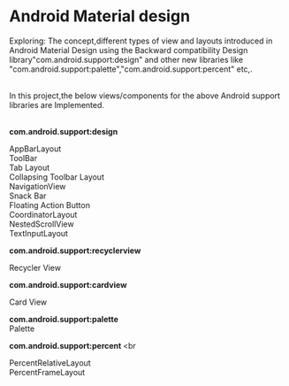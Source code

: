 # Android Material design
Exploring: The concept,different types of view and layouts introduced in Android Material Design using the Backward compatibility Design library"com.android.support:design" and other new libraries like "com.android.support:palette","com.android.support:percent" etc,.<br/><br/>

In this project,the below views/components for the above Android support libraries are Implemented.<br/><br/>

<b> com.android.support:design </b> <br/>

AppBarLayout<br/>
ToolBar<br/>
Tab Layout<br/>
Collapsing Toolbar Layout<br/>
NavigationView<br/>
Snack Bar<br/>
Floating Action Button<br/>
CoordinatorLayout<br />
NestedScrollView<br />
TextInputLayout<br />

<b>com.android.support:recyclerview </b><br />

Recycler View<br />

<b>com.android.support:cardview </b><br />

Card View<br />

<b>com.android.support:palette </b><br />
Palette

<b>com.android.support:percent </b><br

PercentRelativeLayout<br />
PercentFrameLayout
